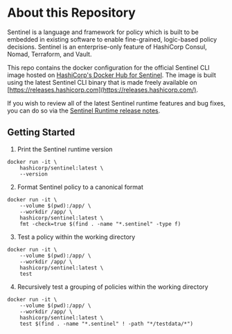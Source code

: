 # About this Repository

Sentinel is a language and framework for policy which is built to be embedded in existing software to enable fine-grained, logic-based policy decisions. Sentinel is an enterprise-only feature of HashiCorp Consul, Nomad, Terraform, and Vault.

This repo contains the docker configuration for the official Sentinel CLI image hosted on [HashiCorp's Docker Hub for Sentinel](https://hub.docker.com/r/hashicorp/sentinel/). The image is built using the latest Sentinel CLI binary that is made freely available on [https://releases.hashicorp.com](https://releases.hashicorp.com/).

If you wish to review all of the latest Sentinel runtime features and bug fixes, you can do so via the [Sentinel Runtime release notes](https://docs.hashicorp.com/sentinel/changelog).

## Getting Started

1.  Print the Sentinel runtime version

```shell
docker run -it \
    hashicorp/sentinel:latest \
    --version
```

2. Format Sentinel policy to a canonical format
```shell
docker run -it \
    --volume $(pwd):/app/ \
    --workdir /app/ \
    hashicorp/sentinel:latest \
    fmt -check=true $(find . -name "*.sentinel" -type f)
```

3. Test a policy within the working directory
```shell
docker run -it \
    --volume $(pwd):/app/ \
    --workdir /app/ \
    hashicorp/sentinel:latest \
    test
```

4. Recursively test a grouping of policies within the working directory
```shell
docker run -it \
    --volume $(pwd):/app/ \
    --workdir /app/ \
    hashicorp/sentinel:latest \
    test $(find . -name "*.sentinel" ! -path "*/testdata/*")
```
